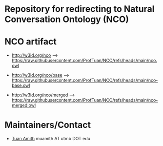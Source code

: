 # Repository for redirecting to Natural Conversation Ontology (NCO)

# NCO artifact
- http://w3id.org/nco --> https://raw.githubusercontent.com/ProfTuan/NCO/refs/heads/main/nco.owl

- http://w3id.org/nco/base --> https://raw.githubusercontent.com/ProfTuan/NCO/refs/heads/main/nco-base.owl

- http://w3id.org/nco/merged --> https://raw.githubusercontent.com/ProfTuan/NCO/refs/heads/main/nco-merged.owl

# Maintainers/Contact
- [Tuan Amith](http://github.com/ProfTuan) muamith AT utmb DOT edu